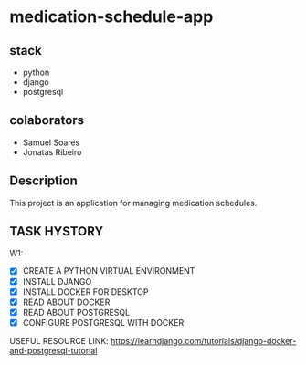 # medication-schedule-app

## stack

- python
- django
- postgresql

## colaborators

- Samuel Soares
- Jonatas Ribeiro

## Description

This project is an application for managing medication schedules.

## TASK HYSTORY

W1:

- [x] CREATE A PYTHON VIRTUAL ENVIRONMENT 
- [x] INSTALL DJANGO
- [x] INSTALL DOCKER FOR DESKTOP
- [x] READ ABOUT DOCKER
- [x] READ ABOUT POSTGRESQL
- [x] CONFIGURE POSTGRESQL WITH DOCKER

USEFUL RESOURCE LINK: <https://learndjango.com/tutorials/django-docker-and-postgresql-tutorial>
